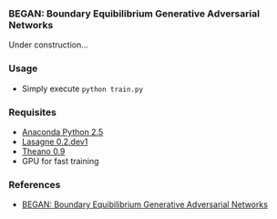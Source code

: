 ### BEGAN: Boundary Equibilibrium Generative Adversarial Networks

Under construction...

### Usage

- Simply execute ```python train.py```

### Requisites

- [Anaconda Python 2.5](https://www.continuum.io/downloads)
- [Lasagne 0.2.dev1](http://lasagne.readthedocs.io/)
- [Theano 0.9](http://deeplearning.net/software/theano/)
- GPU for fast training

### References

- [BEGAN: Boundary Equibilibrium Generative Adversarial Networks](https://arxiv.org/abs/1703.10717)
